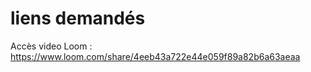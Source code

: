# liens demandés 

Accès video Loom : https://www.loom.com/share/4eeb43a722e44e059f89a82b6a63aeaa


